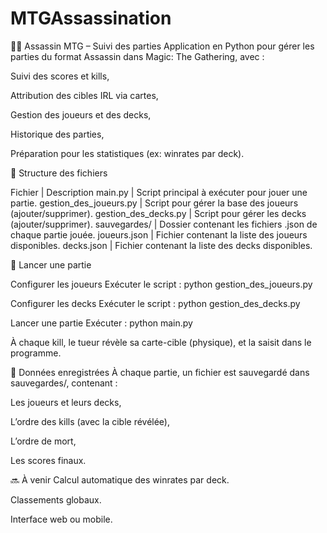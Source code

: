# MTGAssassination
🧙‍♂️ Assassin MTG – Suivi des parties
Application en Python pour gérer les parties du format Assassin dans Magic: The Gathering, avec :

Suivi des scores et kills,

Attribution des cibles IRL via cartes,

Gestion des joueurs et des decks,

Historique des parties,

Préparation pour les statistiques (ex: winrates par deck).

📁 Structure des fichiers

Fichier | Description
main.py | Script principal à exécuter pour jouer une partie.
gestion_des_joueurs.py | Script pour gérer la base des joueurs (ajouter/supprimer).
gestion_des_decks.py | Script pour gérer les decks (ajouter/supprimer).
sauvegardes/ | Dossier contenant les fichiers .json de chaque partie jouée.
joueurs.json | Fichier contenant la liste des joueurs disponibles.
decks.json | Fichier contenant la liste des decks disponibles.


🚀 Lancer une partie

Configurer les joueurs
Exécuter le script : python gestion_des_joueurs.py

Configurer les decks
Exécuter le script : python gestion_des_decks.py

Lancer une partie
Exécuter : python main.py

À chaque kill, le tueur révèle sa carte-cible (physique), et la saisit dans le programme.

📝 Données enregistrées
À chaque partie, un fichier est sauvegardé dans sauvegardes/, contenant :

Les joueurs et leurs decks,

L’ordre des kills (avec la cible révélée),

L’ordre de mort,

Les scores finaux.

🔜 À venir
Calcul automatique des winrates par deck.

Classements globaux.

Interface web ou mobile.

